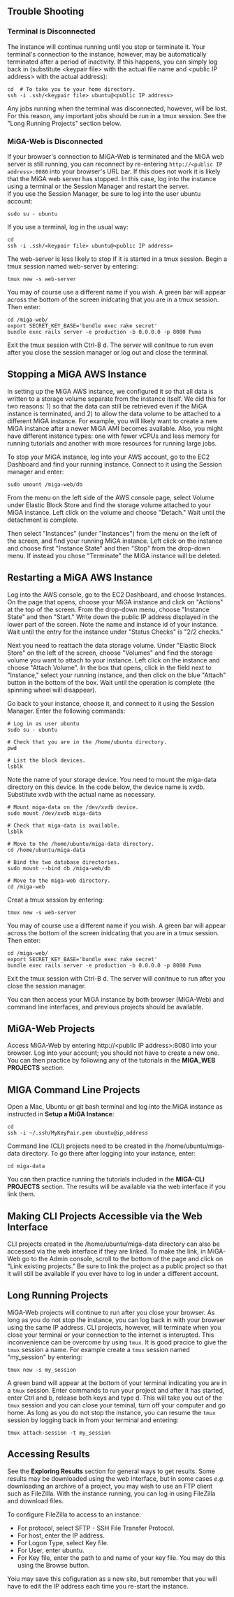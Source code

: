 ## Trouble Shooting

### Terminal is Disconnected

The instance will continue running until you stop or terminate it. Your terminal's connection to the instance, however, may be automatically terminated after a period of inactivity. If this happens, you can simply log back in (substitute \<keypair file> with the actual file name and \<public IP address> with the actual address):

```
cd  # To take you to your home directory.
ssh -i .ssh/<keypair file> ubuntu@<public IP address>
```
Any jobs running when the terminal was disconnected, however, will be lost. For this reason, any important jobs should be run in a tmux session. See the "Long Running Projects" section below.    

### MiGA-Web is Disconnected

If your browser's connection to MiGA-Web is terminated and the MiGA web server is still running, you can reconnect by re-entering ```http://<public IP address>:8080``` into your browser's URL bar. If this does not work it is likely that the MiGA web server has stopped. In this case, log into the instance using a terminal or the Session Manager and restart the server.  
If you use the Session Manager, be sure to log into the user ubuntu account:  

```
sudo su - ubuntu
```
If you use a terminal, log in the usual way:

```
cd
ssh -i .ssh/<keypair file> ubuntu@<public IP address>
```
The web-server is less likely to stop if it is started in a tmux session. Begin a tmux session named web-server by entering:  

```
tmux new -s web-server
```
You may of course use a different name if you wish. A green bar will appear across the bottom of the screen inidcating that you are in a tmux session. Then enter:  

```
cd /miga-web/
export SECRET_KEY_BASE='bundle exec rake secret'  
bundle exec rails server -e production -b 0.0.0.0 -p 8080 Puma
```
Exit the tmux session with Ctrl-B d. The server will conitnue to run even after you close the session manager or log out and close the terminal.  

## Stopping a MiGA AWS Instance

In setting up the MiGA AWS instance, we configured it so that all data is written to a storage volume separate from the instance itself. We did this for two reasons: 1) so that the data can still be retrieved even if the MiGA instance is terminated, and 2) to allow the data volume to be attached to a different MiGA instance. For example, you will likely want to create a new MiGA instance after a newer MiGA AMI becomes available. Also, you might have different instance types: one with fewer vCPUs and less memory for running tutorials and another with more resources for running large jobs.  

To stop your MiGA instance, log into your AWS account, go to the EC2 Dashboard and find your running instance. Connect to it  using the Session manager and enter:  

```
sudo umount /miga-web/db
```
From the menu on the left side of the AWS console page, select Volume under Elastic Block Store and find the storage volume attached to your MiGA instance. Left click on the volume and choose "Detach." Wait until the detachment is complete.  

Then select "Instances" (under "Instances") from the menu on the left of the screen, and find your running MiGA instance. Left click on the instance and choose first "Instance State" and then "Stop" from the drop-down menu. If instead you chose "Terminate" the MiGA instance will be deleted.  

## Restarting a MiGA AWS Instance 

Log into the AWS console, go to the EC2 Dashboard, and choose Instances. On the page that opens, choose your MiGA instance and click on "Actions" at the top of the screen. From the drop-down menu, choose "Instance State" and then "Start." Write down the public IP address displayed in the lower part of the screen. Note the name and instance id of your instance. Wait until the entry for the instance under "Status Checks" is "2/2 checks."  

Next you need to reattach the data storage volume. Under "Elastic Block Store" on the left of the screen, choose "Volumes" and find the storage volume you want to attach to your instance. Left click on the instance and choose "Attach Volume". In the box that opens, click in the field next to "Instance," select your running instance, and then click on the blue "Attach" button in the bottom of the box. Wait until the operation is complete (the spinning wheel will disappear).

Go back to your instance, choose it, and connect to it using the Session Manager. Enter the following commands:  

```
# Log in as user ubuntu
sudo su - ubuntu
 
# Check that you are in the /home/ubuntu directory.
pwd

# List the block devices.
lsblk
```
Note the name of your storage device. You need to mount the miga-data directory on this device. In the code below, the device name is xvdb. Substitute xvdb with the actual name as necessary.  

```
# Mount miga-data on the /dev/xvdb device.
sudo mount /dev/xvdb miga-data

# Check that miga-data is available.
lsblk

# Move to the /home/ubuntu/miga-data directory.
cd /home/ubuntu/miga-data

# Bind the two database directories.
sudo mount --bind db /miga-web/db 

# Move to the miga-web directory.
cd /miga-web
```
Creat a tmux session by entering:  
```
tmux new -s web-server
```
You may of course use a different name if you wish. A green bar will appear across the bottom of the screen inidcating that you are in a tmux session. Then enter:  

```
cd /miga-web/
export SECRET_KEY_BASE='bundle exec rake secret'  
bundle exec rails server -e production -b 0.0.0.0 -p 8080 Puma
```
Exit the tmux session with Ctrl-B d. The server will conitnue to run after you close the session manager.  

You can then access your MiGA instance by both browser (MiGA-Web) and command line interfaces, and previous projects should be available. 

## MiGA-Web Projects

Access MiGA-Web by entering http://\<public IP address\>:8080 into your browser. Log into your account; you should not have to create a new one. You can then practice by following any of the tutorials in the **MIGA_WEB PROJECTS** section.

## MIGA Command Line Projects

Open a Mac, Ubuntu or git bash terminal and log into the MiGA instance as instructed in **Setup a MiGA Instance**:

```
cd
ssh -i ~/.ssh/MyKeyPair.pem ubuntu@ip_address
```

Command line (CLI) projects need to be created in the /home/ubuntu/miga-data directory. To go there after logging into your instance, enter:

```
cd miga-data
```
You can then practice running the tutorials included in the **MIGA-CLI PROJECTS** section. The results will be available via the web interface if you link them. 

## Making CLI Projects Accessible via the Web Interface

CLI projects created in the /home/ubuntu/miga-data directory can also be accessed via the web interface if they are linked. To make the link, in MiGA-Web go to the Admin console, scroll to the bottom of the page and click on "Link existing projects." Be sure to link the project as a public project so that it will still be available if you ever have to log in under a different account.

## Long Running Projects

MiGA-Web projects will continue to run after you close your browser. As long as you do not stop the instance, you can log back in with your browser using the same IP address. CLI projects, however, will terminate when you close your terminal or your connection to the internet is interupted. This inconvenience can be overcome by using ```tmux```. It is good pracice to give the ```tmux``` session a name. For example create a ```tmux``` session named "my_session" by entering:  

```
tmux new -s my_session
```

A green band will appear at the bottom of your terminal indicating you are in a ```tmux``` session. Enter commands to run your project and after it has started, enter Ctrl and b, release both keys and type d. This will take you out of the ```tmux``` session and you can close your teminal, turn off your computer and go home. As long as you do not stop the instance, you can resume the ```tmux``` session by logging back in from your terminal and entering:

```
tmux attach-session -t my_session
```

## Accessing Results
See the **Exploring Results** section for general ways to get results. Some results may be downloaded using the web interface, but in some cases *e.g.* downloading an archive of a project, you may wish to use an FTP client such as FileZilla.  With the instance running, you can log in using FileZilla and download files.  

To configure FileZilla to access to an instance:  
- For protocol, select SFTP - SSH File Transfer Protocol.  
- For host, enter the IP address.  
- For Logon Type, select Key file.  
- For User, enter ubuntu.  
- For Key file, enter the path to and name of your key file. You may do this using the Browse button.  

Yoiu may save this cofiguration as a new site, but remember that you will have to edit the IP address each time you re-start the instance.